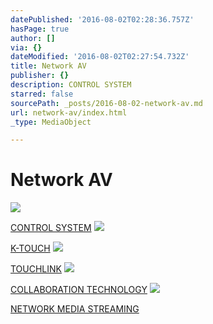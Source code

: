 ```yaml
---
datePublished: '2016-08-02T02:28:36.757Z'
hasPage: true
author: []
via: {}
dateModified: '2016-08-02T02:27:54.732Z'
title: Network AV
publisher: {}
description: CONTROL SYSTEM
starred: false
sourcePath: _posts/2016-08-02-network-av.md
url: network-av/index.html
_type: MediaObject

---
```

# Network AV
![](https://s3-us-west-2.amazonaws.com/the-grid-img/p/b6c1c54a59e46f984f595c61fe8b562896b39389.png)

[CONTROL SYSTEM][0]
![](https://the-grid-user-content.s3-us-west-2.amazonaws.com/dc80322e-6eaa-4bf3-82ed-f5c21512bcf2.png)

[K-TOUCH][1]
![](https://the-grid-user-content.s3-us-west-2.amazonaws.com/40edfb69-4fb8-49da-9bc1-f602e107cb7c.png)

[TOUCHLINK][2]
![](https://the-grid-user-content.s3-us-west-2.amazonaws.com/d7f6a13f-0e92-45a4-85fd-c0ae6f9d8527.png)

[COLLABORATION TECHNOLOGY][3]
![](https://the-grid-user-content.s3-us-west-2.amazonaws.com/65f0724e-e6d4-4e9c-a1b4-556c3ef2fdf6.jpg)

[NETWORK MEDIA STREAMING][4]

[0]: http://www.amx.com/modero/
[1]: http://www.kramerasia.com/products/model.asp?pid=3016&sf=366&pname=K-Touch
[2]: http://www.extron.com/product/prodtype81.aspx
[3]: http://www.wowvision.com/
[4]: http://www.clearone.com/products_network_media_streaming
